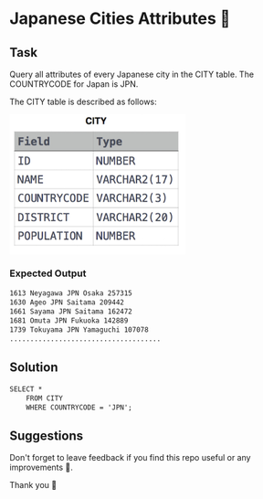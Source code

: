 # Japanese Cities Attributes 🚚


## Task

Query all attributes of every Japanese city in the CITY table. The COUNTRYCODE for Japan is JPN.

The CITY table is described as follows:

<img align="center" src="/Images/Japanese Cities Attributes.png" alt="icon"/>

### Expected Output

```
1613 Neyagawa JPN Osaka 257315 
1630 Ageo JPN Saitama 209442 
1661 Sayama JPN Saitama 162472 
1681 Omuta JPN Fukuoka 142889 
1739 Tokuyama JPN Yamaguchi 107078 
.....................................
```

## Solution

```
SELECT *
    FROM CITY
    WHERE COUNTRYCODE = 'JPN';
```

## Suggestions
Don't forget to leave feedback if you find this repo useful or any improvements 💞.

Thank you 🧡
